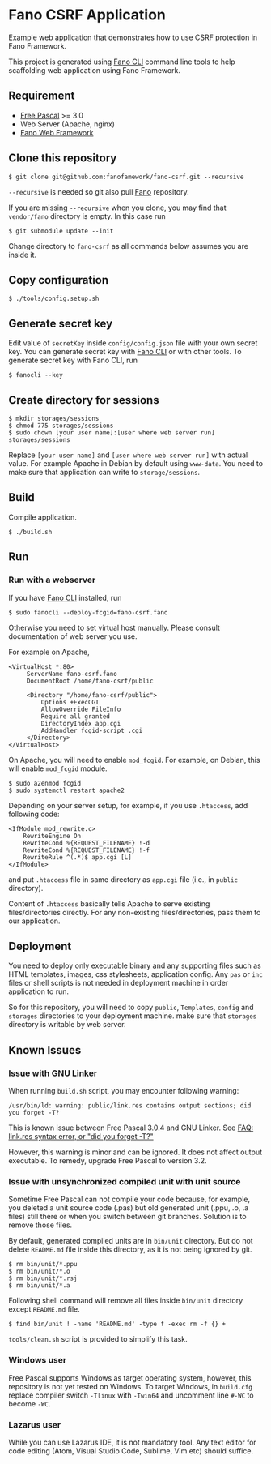 # Fano CSRF Application

Example web application that demonstrates how to use CSRF protection in Fano Framework.

This project is generated using [Fano CLI](https://github.com/fanoframework/fano-cli)
command line tools to help scaffolding web application using Fano Framework.

## Requirement

- [Free Pascal](https://www.freepascal.org/) >= 3.0
- Web Server (Apache, nginx)
- [Fano Web Framework](https://github.com/fanoframework/fano)

## Clone this repository

```
$ git clone git@github.com:fanofamework/fano-csrf.git --recursive
```

`--recursive` is needed so git also pull [Fano](https://github.com/fanoframework/fano) repository.

If you are missing `--recursive` when you clone, you may find that `vendor/fano` directory is empty. In this case run

```
$ git submodule update --init
```

Change directory to `fano-csrf` as all commands below assumes you are inside it.

## Copy configuration

```
$ ./tools/config.setup.sh
```

## Generate secret key

Edit value of `secretKey` inside `config/config.json` file with your own secret key. You can generate secret key with [Fano CLI](https://github.com/fanoframework/fano-cli) or with other tools. To generate secret key with Fano CLI, run

```
$ fanocli --key
```

## Create directory for sessions

```
$ mkdir storages/sessions
$ chmod 775 storages/sessions
$ sudo chown [your user name]:[user where web server run] storages/sessions
```
Replace `[your user name]` and `[user where web server run]` with actual value. For example Apache in Debian by default using `www-data`. You need to make sure that application can write to `storage/sessions`.

## Build

Compile application.

```
$ ./build.sh
```

## Run

### Run with a webserver

If you have [Fano CLI](https://github.com/fanoframework/fano-cli) installed, run

```
$ sudo fanocli --deploy-fcgid=fano-csrf.fano
```

Otherwise you need to set virtual host manually. Please consult documentation of web server you use.

For example on Apache,

```
<VirtualHost *:80>
     ServerName fano-csrf.fano
     DocumentRoot /home/fano-csrf/public

     <Directory "/home/fano-csrf/public">
         Options +ExecCGI
         AllowOverride FileInfo
         Require all granted
         DirectoryIndex app.cgi
         AddHandler fcgid-script .cgi
     </Directory>
</VirtualHost>
```
On Apache, you will need to enable `mod_fcgid`.  For example, on Debian, this will enable `mod_fcgid` module.

```
$ sudo a2enmod fcgid
$ sudo systemctl restart apache2
```

Depending on your server setup, for example, if you use `.htaccess`, add following code:

```
<IfModule mod_rewrite.c>
    RewriteEngine On
    RewriteCond %{REQUEST_FILENAME} !-d
    RewriteCond %{REQUEST_FILENAME} !-f
    RewriteRule ^(.*)$ app.cgi [L]
</IfModule>
```
and put `.htaccess` file in same directory as `app.cgi` file (i.e., in `public` directory).

Content of `.htaccess` basically tells Apache to serve existing files/directories directly. For any non-existing files/directories, pass them to our application.

## Deployment

You need to deploy only executable binary and any supporting files such as HTML templates, images, css stylesheets, application config.
Any `pas` or `inc` files or shell scripts is not needed in deployment machine in order application to run.

So for this repository, you will need to copy `public`, `Templates`, `config`
and `storages` directories to your deployment machine. make sure that
`storages` directory is writable by web server.

## Known Issues

### Issue with GNU Linker

When running `build.sh` script, you may encounter following warning:

```
/usr/bin/ld: warning: public/link.res contains output sections; did you forget -T?
```

This is known issue between Free Pascal 3.0.4 and GNU Linker. See
[FAQ: link.res syntax error, or "did you forget -T?"](https://www.freepascal.org/faq.var#unix-ld219)

However, this warning is minor and can be ignored. It does not affect output executable.
To remedy, upgrade Free Pascal to version 3.2.

### Issue with unsynchronized compiled unit with unit source

Sometime Free Pascal can not compile your code because, for example, you deleted a
unit source code (.pas) but old generated unit (.ppu, .o, .a files) still there
or when you switch between git branches. Solution is to remove those files.

By default, generated compiled units are in `bin/unit` directory.
But do not delete `README.md` file inside this directory, as it is not being ignored by git.

```
$ rm bin/unit/*.ppu
$ rm bin/unit/*.o
$ rm bin/unit/*.rsj
$ rm bin/unit/*.a
```

Following shell command will remove all files inside `bin/unit` directory except
`README.md` file.

    $ find bin/unit ! -name 'README.md' -type f -exec rm -f {} +

`tools/clean.sh` script is provided to simplify this task.

### Windows user

Free Pascal supports Windows as target operating system, however, this repository is not yet tested on Windows. To target Windows, in `build.cfg` replace
compiler switch `-Tlinux` with `-Twin64` and uncomment line `#-WC` to
become `-WC`.

### Lazarus user

While you can use Lazarus IDE, it is not mandatory tool. Any text editor for code editing (Atom, Visual Studio Code, Sublime, Vim etc) should suffice.
